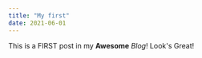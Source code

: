 ```yaml
---
title: "My first"
date: 2021-06-01
---
```


This is a FIRST post in my **Awesome** *Blog*! Look's Great!

